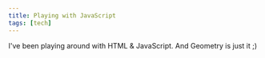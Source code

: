 ```yaml
---
title: Playing with JavaScript
tags: [tech]
---
```



I've been playing around with HTML & JavaScript. And Geometry is just it  ;)

<div id="c" onload="Draw()"> </div>

<script>
var c = document.getElementById("c");
var ctx = c.getContext("2d");
var cw = c.width = 600,
  cx = cw / 2;
var ch = c.height = 600,
  cy = ch / 2;
var rad = (Math.PI / 180);
var phi = 0;

ctx.lineWidth = .2;
ctx.strokeStyle = "black";
var num_circles = 200;
var frames = 0;
var flag = false;

var I = 50;
var a = 3 * I;
var b = 1 * I

var outer_rad = cy;
var nVert = 3;
var angle_incr = (360/nVert) * rad;

function Draw() {
  if(frames >= 7){ flag = true;}else if(frames <= 0){flag = false;}
  if(flag == false){frames += .005;}else{frames -= .005;}
 
  phi += .01*Math.cos(50*frames*rad);
  var step = Math.abs(Math.cos(frames * rad)) + .005;
  ctx.clearRect(0, 0, cw, ch);
  ctx.beginPath();
  for (var i = 0; i <= num_circles; i += step) {
    var ratio = i / num_circles;
    var angle = i * angle_incr * Math.cos(frames * rad);
    var spiral_rad = ratio * outer_rad;
	var r = spiral_rad/nVert;
	
	var h = (a) * (Math.sin(i * rad));
	var x =     cx + (a - b) * Math.cos(angle) + h * Math.cos(phi + (a - b) / b * angle);
    var y = cy + (a - b) * Math.sin(angle) - h * Math.sin(phi + (a - b) / b * angle);
	
    ctx.arc(x, y,1,0,2*Math.PI);
	//ctx.lineTo(x, y);
  }
  ctx.stroke();
  requestId = window.requestAnimationFrame(Draw);
}

function start() {
  requestId = window.requestAnimationFrame(Draw);
  stopped = false;
}

function stopAnim() {
  if (requestId) {
    window.cancelAnimationFrame(requestId);
  }
  stopped = true;
}

window.addEventListener("load", start(), false);

c.addEventListener("click", function() {
  (stopped == true) ? start(): stopAnim();
}, false)

</script>